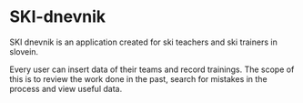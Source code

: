 # SKI-dnevnik

SKI dnevnik is an application created for ski teachers and ski trainers in slovein. 

Every user can insert data of their teams and record trainings. The scope of this is to review the work done in the past, search for mistakes in the process and view useful data.
